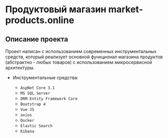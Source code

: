 # Продуктовый магазин market-products.online

Описание проекта
-----------------------------------

Проект написан с использованием современных инструментальных средств, который реализует основной функционал магазина продуктов (абстрактно - любых товаров) с использованием микросервисной архитектуры.

+ Инструментальные средства:
            
  + `AspNet Core 3.1`
  + `MS SQL Server`
  + `ORM Entity Framework Core`
  + `Bootstrap 4`
  + `Vue JS`
  + `axios`
  + `Docker`
  + `Elastic Search`
  + `Kibana` 

